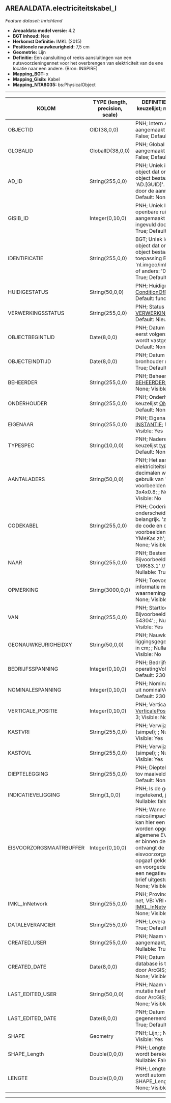## AREAALDATA.electriciteitskabel_l

*Feature dataset: Inrichtend*


* __Areaaldata model versie:__ 4.2
* __BGT inhoud:__ Nee
* __Herkomst Definitie:__ IMKL (2015)
* __Positionele nauwkeurigheid:__ 7,5 cm
* __Geometrie:__ Lijn
* __Definitie:__ Een aansluiting of reeks aansluitingen van een nutsvoorzieningennet voor het overbrengen van elektriciteit van de ene locatie naar een andere. (Bron: INSPIRE)
* __Mapping_BGT:__ x
* __Mapping_Gisib:__ Kabel
* __Mapping_NTA8035:__ bs:PhysicalObject

***

|__KOLOM__                             |__TYPE (length, precision, scale)__          	          |__DEFINITIE__ (oorsprong; beschrijving; keuzelijst; nullable; default; zichtbaar in Areaalviewer)|
|------                              |----                |-----    |
|OBJECTID                            |OID(38,0,0)         |PNH; Intern ArcGIS Identificatienummer, aangemaakt door ArcGIS; ; Nullable: False; Default: None; Visible: Yes|
|GLOBALID                            |GlobalID(38,0,0)    |PNH; Global Unique Identifier,  aangemaakt door ArcGIS; ; Nullable: False; Default: None; Visible: No|
|AD_ID                               |String(255,0,0)     |PNH; Uniek identificatienummer voor het object dat onveranderlijk is zolang het object bestaat in Areaaldata: in format 'AD.[GUID]'. Dit moet worden ingevuld door de aannemer; ; Nullable: False; Default: None; Visible: Yes|
|GISIB_ID                            |Integer(0,10,0)     |PNH; Uniek Identificatienummer beheer openbare ruimte (GISIB), wordt aangemaakt in GISIB en mag niet worden ingevuld door de aannemer; ; Nullable: True; Default: None; Visible: No|
|IDENTIFICATIE                       |String(255,0,0)     |BGT; Uniek identificatienummer voor het object dat onveranderlijk is zolang het object bestaat: bevat indien van toepassing BGT/IMKL ID in format 'nl.imgeo/imkl.bronhouderscode.LokaalID' of anders: '00000'.LokaalID; ; Nullable: True; Default: None; Visible: No|
|HUIDIGESTATUS                       |String(50,0,0)      |PNH; Huidige status; keuzelijst [ConditionOfFacilityValue](http://provincienh.github.io/Leveren_Geoinformatie/keuzelijsten/ConditionOfFacilityValue.html); Nullable: False; Default: functional; Visible: Yes|
|VERWERKINGSSTATUS                   |String(255,0,0)     |PNH; Status van de gegevens; keuzelijst [VERWERKINGSSTATUS](http://provincienh.github.io/Leveren_Geoinformatie/keuzelijsten/VERWERKINGSSTATUS.html); Nullable: False; Default: Nieuw; Visible: Yes|
|OBJECTBEGINTIJD                     |Date(8,0,0)         |PNH; Datum waarop het object voor het eerst volgens het areaaldata datamodel wordt vastgelegd ; ; Nullable: True; Default: None; Visible: Yes|
|OBJECTEINDTIJD                      |Date(8,0,0)         |PNH; Datum waarop het object bij de bronhouder niet meer geldig is; ; Nullable: True; Default: None; Visible: Yes|
|BEHEERDER                           |String(255,0,0)     |PNH; Beheerder van het object; keuzelijst [BEHEERDER](http://provincienh.github.io/Leveren_Geoinformatie/keuzelijsten/BEHEERDER.html); Nullable: True; Default: None; Visible: Yes|
|ONDERHOUDER                         |String(255,0,0)     |PNH; Onderhouder van het object; keuzelijst [ONDERHOUDER](http://provincienh.github.io/Leveren_Geoinformatie/keuzelijsten/ONDERHOUDER.html); Nullable: True; Default: None; Visible: Yes|
|EIGENAAR                            |String(255,0,0)     |PNH; Eigenaar van het object; keuzelijst [INSTANTIE](http://provincienh.github.io/Leveren_Geoinformatie/keuzelijsten/INSTANTIE.html); Nullable: False; Default: None; Visible: Yes|
|TYPESPEC                            |String(10,0,0)      |PNH; Nadere typering van het object; keuzelijst [typeSpecKAB](http://provincienh.github.io/Leveren_Geoinformatie/keuzelijsten/typeSpecKAB.html); Nullable: True; Default: None; Visible: Yes|
|AANTALADERS                         |String(50,0,0)      |PNH; Het aantal aders in de elektriciteitskabel. Punten geven decimalen weer, geen spaties en het gebruik van 'x' ipv 'X'. Enkele voorbeelden: 8x1.5+2.5 // 1x2 // 3x4x0.8; ; Nullable: True; Default: None; Visible: No|
|CODEKABEL                           |String(255,0,0)     |PNH; Codering om het type kabel nader te onderscheiden. Hoofdlettergebruik is belangrijk. 'zh' en 'mb' specificatie volgt de code en dan een spatie. Enkele voorbeelden: 'VO-YMvKas' // 'UXL EO-YMeKas zh'; ; Nullable: True; Default: None; Visible: Yes|
|NAAR                                |String(255,0,0)     |PNH; Bestemming van de kabel. Bijvoorbeeld 'MOF' // 'LM 10052' // 'DRK83.1' // Lnt 7.2' // 'LUS D8.2' ; ; Nullable: True; Default: None; Visible: No|
|OPMERKING                           |String(3000,0,0)    |PNH; Toevoeging van subjectieve informatie met betrekking tot opmerkelijke waarnemingen; ; Nullable: True; Default: None; Visible: Yes|
|VAN                                 |String(255,0,0)     |PNH; Startlocatie van de kabel. Bijvoorbeeld 'MOF'// 'VRI522103' // 'LM 54304'; ; Nullable: True; Default: None; Visible: Yes|
|GEONAUWKEURIGHEIDXY                 |String(50,0,0)      |PNH; Nauwkeurigheid van de liggingsgegevens in het horizontale vlak in cm; ; Nullable: False; Default: None; Visible: No|
|BEDRIJFSSPANNING                    |Integer(0,10,0)     |PNH; Bedrijfsvoltage in V, afkomstig uit operatingVoltage; ; Nullable: False; Default: 230; Visible: Yes|
|NOMINALESPANNING                    |Integer(0,10,0)     |PNH; Nominale spanning in V, afkomstig uit nominalVoltage; ; Nullable: False; Default: 230; Visible: Yes|
|VERTICALE_POSITIE                   |Integer(0,10,0)     |PNH; Verticale positie; keuzelijst [VerticalePositie](http://provincienh.github.io/Leveren_Geoinformatie/keuzelijsten/VerticalePositie.html); Nullable: False; Default: 3; Visible: No|
|KASTVRI                             |String(255,0,0)     |PNH; Verwijzende sleutel naar kastVri_p (simpel); ; Nullable: True; Default: None; Visible: Yes|
|KASTOVL                             |String(255,0,0)     |PNH; Verwijzende sleutel naar kastOvl_p (simpel); ; Nullable: True; Default: None; Visible: Yes|
|DIEPTELEGGING                       |String(255,0,0)     |PNH; Dieptelegging van de gehele kabel tov maaiveld in cm; ; Nullable: False; Default: None; Visible: Yes|
|INDICATIEVELIGGING                  |String(1,0,0)       |PNH; Is de geometrie indicatief ingetekend, ja of nee; keuzelijst [jaNee](http://provincienh.github.io/Leveren_Geoinformatie/keuzelijsten/jaNee.html); Nullable: false; Default: J; Visible: Yes|
|EISVOORZORGSMAATRBUFFER             |Integer(0,10,0)     |PNH; Wanneer de asset een verhoogd risico/impact op/bij graafschade heeft, kan hier een veiligheidsbuffer in meters worden opgegeven. Wanneer aan de algemene EV-voorwaarden is voldaan en er binnen deze buffer gegraven wordt, ontvangt de grondroerder een eisvoorzorgsmaatregelbrief. Zonder opgaaf gelden algemene uitgangspunten en voorgedefinieerde bufferafstand. Bij een negatieve waarde, als -1, wordt geen brief uitgestuurd; ; Nullable: True; Default: None; Visible: No|
|IMKL_InNetwork                      |String(255,0,0)     |PNH; Provincie aanduiding voor het type net, VB: VRI of OVL; keuzelijst [IMKL_InNetwork](http://provincienh.github.io/Leveren_Geoinformatie/keuzelijsten/IMKL_InNetwork.html); Nullable: False; Default: None; Visible: Yes|
|DATALEVERANCIER                     |String(255,0,0)     |PNH; Leverancier van de data; ; Nullable: True; Default: None; Visible: No|
|CREATED_USER                        |String(255,0,0)     |PNH; Naam van gebruiker die de rij heeft aangemaakt, gegenereerd door ArcGIS; ; Nullable: True; Default: None; Visible: No|
|CREATED_DATE                        |Date(8,0,0)         |PNH; Datum waarop de rij aan de database is toegevoegd, gegenereerd door ArcGIS; ; Nullable: True; Default: None; Visible: No|
|LAST_EDITED_USER                    |String(50,0,0)      |PNH; Naam van gebruiker die de laatste mutatie heeft doorgevoerd, gegenereerd door ArcGIS; ; Nullable: True; Default: None; Visible: No|
|LAST_EDITED_DATE                    |Date(8,0,0)         |PNH; Datum van de laatste mutatie, gegenereerd door ArcGIS; ; Nullable: True; Default: None; Visible: No|
|SHAPE                               |Geometry            |PNH; Lijn; ; Nullable: False; Default: None; Visible: Yes|
|SHAPE_Length                        |Double(0,0,0)       |PNH; Lengte in meters, 5 decimalen. Dit wordt berekend in bepaalde applicaties; ; Nullable: False; Default: None; Visible: No|
|LENGTE                              |Double(0,0,0)       |PNH; Lengte in meters, 5 decimalen. Dit wordt automatisch gevuld uit SHAPE_Length; ; Nullable: False; Default: None; Visible: Yes|







***
